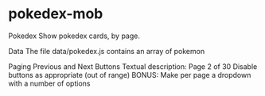 # pokedex-mob
Pokedex
Show pokedex cards, by page.

Data
The file data/pokedex.js contains an array of pokemon

Paging
Previous and Next Buttons
Textual description: Page 2 of 30
Disable buttons as appropriate (out of range)
BONUS: Make per page a dropdown with a number of options